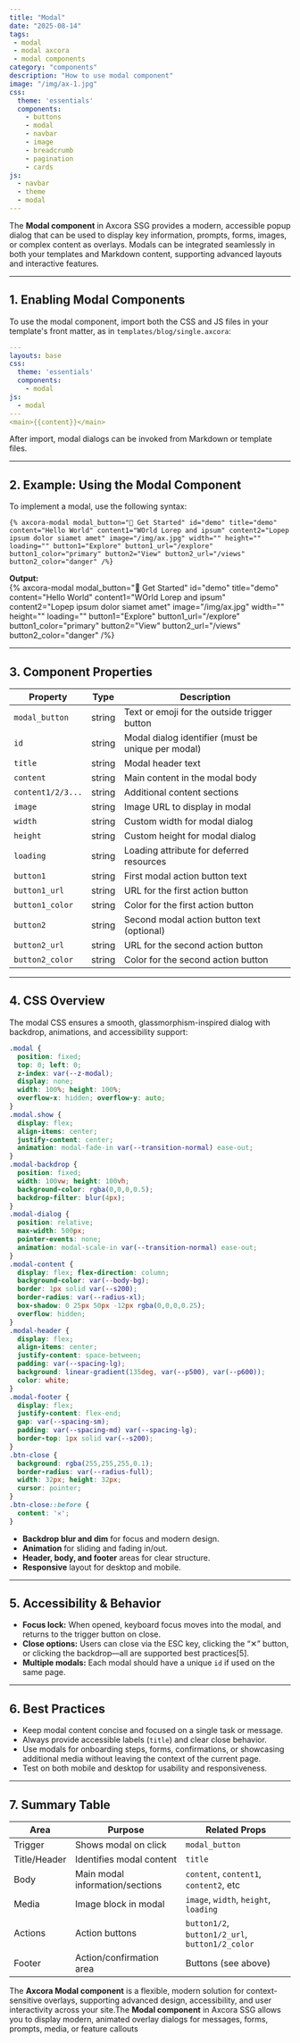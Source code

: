 ```yaml
---
title: "Modal"
date: "2025-08-14"
tags: 
 - modal
 - modal axcora
 - modal components
category: "components"
description: "How to use modal component"
image: "/img/ax-1.jpg"
css:
  theme: 'essentials'
  components:
    - buttons
    - modal
    - navbar
    - image
    - breadcrumb
    - pagination
    - cards
js:
  - navbar
  - theme
  - modal
---
```

The **Modal component** in Axcora SSG provides a modern, accessible popup dialog that can be used to display key information, prompts, forms, images, or complex content as overlays. Modals can be integrated seamlessly in both your templates and Markdown content, supporting advanced layouts and interactive features.

---

## 1. Enabling Modal Components

To use the modal component, import both the CSS and JS files in your template's front matter, as in `templates/blog/single.axcora`:

```yaml
---
layouts: base
css:
  theme: 'essentials'
  components:
    - modal
js:
  - modal
---
<main>{{content}}</main>
```

After import, modal dialogs can be invoked from Markdown or template files.

---

## 2. Example: Using the Modal Component

To implement a modal, use the following syntax:

```text
{% axcora-modal modal_button="🚀 Get Started" id="demo" title="demo" content="Hello World" content1="WOrld Lorep and ipsum" content2="Lopep ipsum dolor siamet amet" image="/img/ax.jpg" width="" height="" loading="" button1="Explore" button1_url="/explore" button1_color="primary" button2="View" button2_url="/views" button2_color="danger" /%}
```
**Output:**  
{% axcora-modal modal_button="🚀 Get Started" id="demo" title="demo" content="Hello World" content1="WOrld Lorep and ipsum" content2="Lopep ipsum dolor siamet amet" image="/img/ax.jpg" width="" height="" loading="" button1="Explore" button1_url="/explore" button1_color="primary" button2="View" button2_url="/views" button2_color="danger" /%}

---

## 3. Component Properties

| Property          | Type   | Description                                                      |
|-------------------|--------|------------------------------------------------------------------|
| `modal_button`    | string | Text or emoji for the outside trigger button                     |
| `id`              | string | Modal dialog identifier (must be unique per modal)               |
| `title`           | string | Modal header text                                                |
| `content`         | string | Main content in the modal body                                   |
| `content1/2/3...` | string | Additional content sections                                      |
| `image`           | string | Image URL to display in modal                                    |
| `width`           | string | Custom width for modal dialog                                    |
| `height`          | string | Custom height for modal dialog                                   |
| `loading`         | string | Loading attribute for deferred resources                         |
| `button1`         | string | First modal action button text                                   |
| `button1_url`     | string | URL for the first action button                                  |
| `button1_color`   | string | Color for the first action button                                |
| `button2`         | string | Second modal action button text (optional)                       |
| `button2_url`     | string | URL for the second action button                                 |
| `button2_color`   | string | Color for the second action button                               |

---

## 4. CSS Overview

The modal CSS ensures a smooth, glassmorphism-inspired dialog with backdrop, animations, and accessibility support:

```css
.modal {
  position: fixed;
  top: 0; left: 0;
  z-index: var(--z-modal);
  display: none;
  width: 100%; height: 100%;
  overflow-x: hidden; overflow-y: auto;
}
.modal.show {
  display: flex;
  align-items: center;
  justify-content: center;
  animation: modal-fade-in var(--transition-normal) ease-out;
}
.modal-backdrop {
  position: fixed;
  width: 100vw; height: 100vh;
  background-color: rgba(0,0,0,0.5);
  backdrop-filter: blur(4px);
}
.modal-dialog {
  position: relative;
  max-width: 500px;
  pointer-events: none;
  animation: modal-scale-in var(--transition-normal) ease-out;
}
.modal-content {
  display: flex; flex-direction: column;
  background-color: var(--body-bg);
  border: 1px solid var(--s200);
  border-radius: var(--radius-xl);
  box-shadow: 0 25px 50px -12px rgba(0,0,0,0.25);
  overflow: hidden;
}
.modal-header {
  display: flex;
  align-items: center;
  justify-content: space-between;
  padding: var(--spacing-lg);
  background: linear-gradient(135deg, var(--p500), var(--p600));
  color: white;
}
.modal-footer {
  display: flex;
  justify-content: flex-end;
  gap: var(--spacing-sm);
  padding: var(--spacing-md) var(--spacing-lg);
  border-top: 1px solid var(--s200);
}
.btn-close {
  background: rgba(255,255,255,0.1);
  border-radius: var(--radius-full);
  width: 32px; height: 32px;
  cursor: pointer;
}
.btn-close::before {
  content: '✕';
}
```

- **Backdrop blur and dim** for focus and modern design.
- **Animation** for sliding and fading in/out.
- **Header, body, and footer** areas for clear structure.
- **Responsive** layout for desktop and mobile.

---

## 5. Accessibility & Behavior

- **Focus lock:** When opened, keyboard focus moves into the modal, and returns to the trigger button on close.
- **Close options:** Users can close via the ESC key, clicking the “✕” button, or clicking the backdrop—all are supported best practices[5].
- **Multiple modals:** Each modal should have a unique `id` if used on the same page.

---

## 6. Best Practices

- Keep modal content concise and focused on a single task or message.
- Always provide accessible labels (`title`) and clear close behavior.
- Use modals for onboarding steps, forms, confirmations, or showcasing additional media without leaving the context of the current page.
- Test on both mobile and desktop for usability and responsiveness.

---

## 7. Summary Table

| Area           | Purpose                         | Related Props                         |
|----------------|--------------------------------|---------------------------------------|
| Trigger        | Shows modal on click            | `modal_button`                        |
| Title/Header   | Identifies modal content        | `title`                               |
| Body           | Main modal information/sections | `content`, `content1`, `content2`, etc|
| Media          | Image block in modal            | `image`, `width`, `height`, `loading` |
| Actions        | Action buttons                  | `button1/2`, `button1/2_url`, `button1/2_color` |
| Footer         | Action/confirmation area        | Buttons (see above)                   |

The **Axcora Modal component** is a flexible, modern solution for context-sensitive overlays, supporting advanced design, accessibility, and user interactivity across your site.The **Modal component** in Axcora SSG allows you to display modern, animated overlay dialogs for messages, forms, prompts, media, or feature callouts